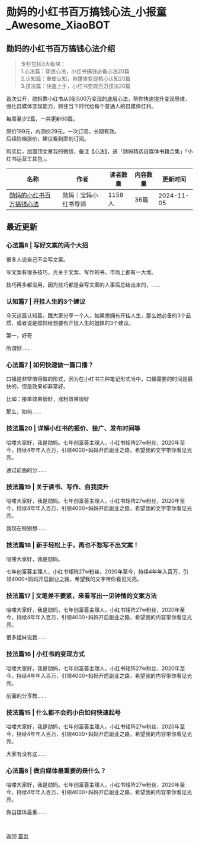 # 勋妈的小红书百万搞钱心法_小报童_Awesome_XiaoBOT

## 勋妈的小红书百万搞钱心法介绍
> 专栏包括3大板块：    
1.心法篇：穿透心法，小红书搞钱必备心法20篇    
2.认知篇：重塑认知，自媒体变现核心认知20篇    
3.技法篇：快速上手，小红书变现百万技法20篇    
    
首次公开，勋妈靠小红书从0到500万变现的底层心法，帮你快速提升变现思维，强化自媒体变现能力，抓住当下时代给每个普通人的自媒体红利。    
    
每周至少2篇，一共更新60篇。    
    
原价199元，内测价29元，一次订阅，长期有效。    
后续阶梯涨价，建议看到即刻订阅。    
    
购买后，加置顶文章我的微信，备注【心法】，送「勋妈精选自媒体书籍合集」「小红书运营工具包」。  
  


|名称|作者|读者数量|内容数量|更新时间|
|---|---|---|---|---|
|[勋妈的小红书百万搞钱心法](https://xiaobot.net/p/xunma68?refer=0b133df9-27dc-423b-8101-639049001c13)|勋妈｜宝妈小红书导师|1158人|36篇|2024-11-05|

## 最近更新
### 心法篇8 | 写好文案的两个大招

很多人说自己不会写文案。

写文案有很多技巧，光关于文案、写作的书，市场上都有一大堆。

技巧再多都没用，因为技巧都是会写文案的人事后总结出来的，......

### 认知篇7 | 开挂人生的3个建议

今天这篇认知篇，跟大家分享一个人，如果想拥有开挂人生，那么她必备的3个品质，或者说是勋妈给想要有开挂人生的姐妹的3个建议。

第一，好奇

所谓好......

### 心法篇7 | 如何快速做一篇口播？

口播是非常值得做的形式，因为在小红书三种笔记形式当中，口播需要的时间是最快的，但是效果却非常好。

比如：接单效果很好，涨粉效果很好

那么，如何......

### 技法篇20 | 详解小红书的报价、接广、发布时间等

哈喽大家好，我是勋妈。七年创富荟主理人，小红书矩阵27w粉丝，2020年至今，持续4年年入百万，引领4000+妈妈开启副业之路，希望我的文字带你看见光亮。

通过前面的分......

### 技法篇19 | 关于读书、写作、自我提升

哈喽大家好，我是勋妈。七年创富荟主理人，小红书矩阵27w粉丝，2020年至今，持续4年年入百万，引领4000+妈妈开启副业之路，希望我的文字带你看见光亮。

我现在特别想......

### 技法篇18 | 新手轻松上手，再也不愁写不出文案！

哈喽大家好，我是勋妈。

七年创富荟主理人，小红书矩阵27w粉丝，2020年至今，持续4年年入百万，引领4000+妈妈开启副业之路，希望我的文字带你看见光亮。

### 技法篇17 | 文笔差不要紧，来看写出一见钟情的文案方法

哈喽大家好，我是勋妈，七年创富荟主理人，小红书矩阵27w粉丝，2020年至今，持续4年年入百万，引领4000+妈妈开启副业之路，希望我的内容带你看见光亮。

很多姐妹说我......

### 技法篇16 | 小红书的变现方式

哈喽大家好，我是勋妈，七年创富荟主理人，小红书矩阵27w粉丝，2020年至今，持续4年年入百万，引领4000+妈妈开启副业之路，希望我的内容带你看见光亮。

前面的分享教......

### 技法篇15 | 什么都不会的小白如何快速起号

哈喽大家好，我是勋妈，七年创富荟主理人，小红书矩阵27w粉丝，2020年至今，持续4年年入百万，引领4000+妈妈开启副业之路，希望我的内容带你看见光亮。

大家有没有这......

### 心法篇6 | 做自媒体最重要的是什么？

哈喽大家好，我是勋妈。七年创富荟主理人，小红书矩阵27w粉丝，2020年至今，持续4年年入百万，引领4000+妈妈开启副业之路，希望我的内容带你看见光亮。

做自媒体最重......


<a href="https://github.com/Reno9527/awesome-xiaobot" style="color: white; text-decoration: none;">awesome-xiaobot</a>

返回 [首页](../README.md)
